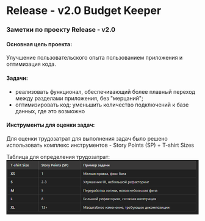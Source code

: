 # Release - v2.0 Budget Keeper
### Заметки по проекту Release - v2.0

#### Основная цель проекта: 
Улучшение пользовательского опыта пользованием приложения и оптимизация кода.

#### Задачи: 
* реализовать функционал, обеспечивающий более плавный переход между разделами приложения, без "мерцаний";
* оптимизировать код: уменьшить количество подключений к базе данных, где это возможно

#### Инструменты для оценки задач:

Для оценки трудозатрат для выполнения задач было решено использовать комплекс инструментов - Story Points (SP) + T-shirt Sizes

Таблица для определения трудозатрат: 
![img.png](img.png)
